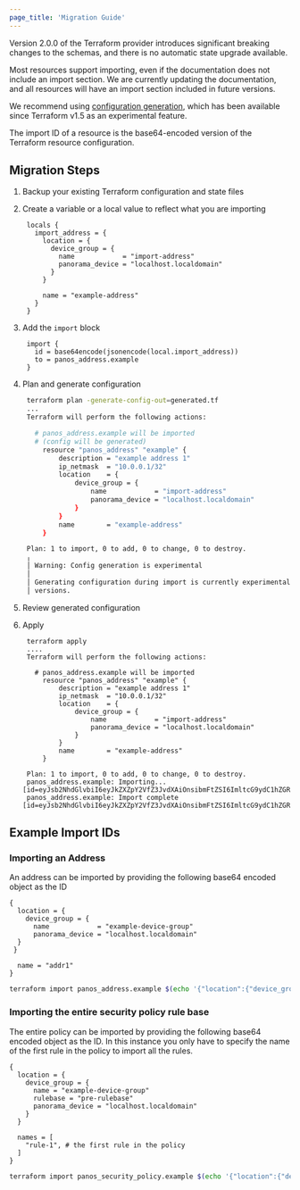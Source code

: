 ```yaml
---
page_title: 'Migration Guide'
---
```


Version 2.0.0 of the Terraform provider introduces significant breaking changes to the schemas, and there is no automatic state upgrade available.

Most resources support importing, even if the documentation does not include an import section. We are currently updating the documentation, and all resources will have an import section included in future versions.

We recommend using [configuration generation](https://developer.hashicorp.com/terraform/language/import/generating-configuration), which has been available since Terraform v1.5 as an experimental feature.

The import ID of a resource is the base64-encoded version of the Terraform resource configuration.

## Migration Steps

1. Backup your existing Terraform configuration and state files
2. Create a variable or a local value to reflect what you are importing

   ```hcl
    locals {
      import_address = {
        location = {
          device_group = {
            name            = "import-address"
            panorama_device = "localhost.localdomain"
          }
        }

        name = "example-address"
      }
    }
   ```

3. Add the `import` block
   ```hcl
    import {
      id = base64encode(jsonencode(local.import_address))
      to = panos_address.example
    }
   ```
4. Plan and generate configuration

   ```bash
    terraform plan -generate-config-out=generated.tf
    ...
    Terraform will perform the following actions:

      # panos_address.example will be imported
      # (config will be generated)
        resource "panos_address" "example" {
            description = "example address 1"
            ip_netmask  = "10.0.0.1/32"
            location    = {
                device_group = {
                    name            = "import-address"
                    panorama_device = "localhost.localdomain"
                }
            }
            name        = "example-address"
        }

    Plan: 1 to import, 0 to add, 0 to change, 0 to destroy.
    ╷
    │ Warning: Config generation is experimental
    │
    │ Generating configuration during import is currently experimental, and the generated configuration format may change in future
    │ versions.
   ```

5. Review generated configuration
6. Apply

   ```hcl
    terraform apply
    ....
    Terraform will perform the following actions:

      # panos_address.example will be imported
        resource "panos_address" "example" {
            description = "example address 1"
            ip_netmask  = "10.0.0.1/32"
            location    = {
                device_group = {
                    name            = "import-address"
                    panorama_device = "localhost.localdomain"
                }
            }
            name        = "example-address"
        }

    Plan: 1 to import, 0 to add, 0 to change, 0 to destroy.
    panos_address.example: Importing... [id=eyJsb2NhdGlvbiI6eyJkZXZpY2VfZ3JvdXAiOnsibmFtZSI6ImltcG9ydC1hZGRyZXNzIiwicGFub3JhbWFfZGV2aWNlIjoibG9jYWxob3N0LmxvY2FsZG9tYWluIn19LCJuYW1lIjoiZXhhbXBsZS1hZGRyZXNzIn0=]
    panos_address.example: Import complete [id=eyJsb2NhdGlvbiI6eyJkZXZpY2VfZ3JvdXAiOnsibmFtZSI6ImltcG9ydC1hZGRyZXNzIiwicGFub3JhbWFfZGV2aWNlIjoibG9jYWxob3N0LmxvY2FsZG9tYWluIn19LCJuYW1lIjoiZXhhbXBsZS1hZGRyZXNzIn0=]

   ```

## Example Import IDs

### Importing an Address

An address can be imported by providing the following base64 encoded object as the ID

```hcl
{
  location = {
    device_group = {
      name            = "example-device-group"
      panorama_device = "localhost.localdomain"
  }
 }

  name = "addr1"
}
```

```bash
terraform import panos_address.example $(echo '{"location":{"device_group":{"name":"example-device-group","panorama_device":"localhost.localdomain"}},"name":"addr1"}' | base64)
```

### Importing the entire security policy rule base

The entire policy can be imported by providing the following base64 encoded object as the ID. In this instance you only have to specify the name of the first rule in the policy to import all the rules.

```hcl
{
  location = {
    device_group = {
      name = "example-device-group"
      rulebase = "pre-rulebase"
      panorama_device = "localhost.localdomain"
    }
  }

  names = [
    "rule-1", # the first rule in the policy
  ]
}
```

```bash
terraform import panos_security_policy.example $(echo '{"location":{"device_group":{"name":"example-device-group","panorama_device":"localhost.localdomain","rulebase":"pre-rulebase"}},"names":["rule-1"]}' | base64)
```
